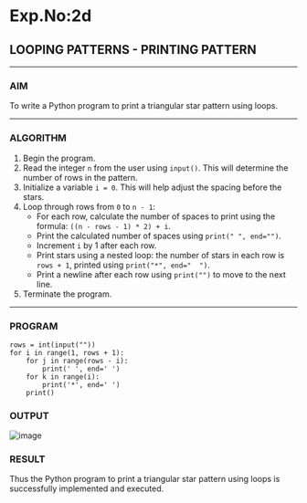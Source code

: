 # Exp.No:2d
## LOOPING PATTERNS - PRINTING PATTERN

---

### AIM  
To write a Python program to print a triangular star pattern using loops.

---

### ALGORITHM

1. Begin the program.  
2. Read the integer `n` from the user using `input()`. This will determine the number of rows in the pattern.  
3. Initialize a variable `i = 0`. This will help adjust the spacing before the stars.  
4. Loop through rows from `0` to `n - 1`:  
   - For each row, calculate the number of spaces to print using the formula: `((n - rows - 1) * 2) + i`.  
   - Print the calculated number of spaces using `print(" ", end="")`.  
   - Increment `i` by 1 after each row.  
   - Print stars using a nested loop: the number of stars in each row is `rows + 1`, printed using `print("*", end="  ")`.  
   - Print a newline after each row using `print("")` to move to the next line.  
5. Terminate the program.

---

### PROGRAM
```
rows = int(input(""))
for i in range(1, rows + 1):
    for j in range(rows - i):
        print(' ', end=' ')
    for k in range(i):
        print('*', end=' ')
    print()
```

### OUTPUT
![image](https://github.com/user-attachments/assets/a0978127-92f9-4f96-8c9b-cdee3cad83b5)


### RESULT
Thus the Python program to print a triangular star pattern using loops is successfully implemented and executed.
